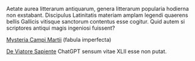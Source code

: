 Aetate aurea litterarum antiquarum, genera litterarum popularia hodierna non exstabant. 
Discipulus Latinitatis materiam amplam legendi quaerens bellis Gallicis
vitisque sanctorum contentus esse cogitur. 
Quid autem si scriptores antiqui magis ingeniosi fuissent?

[Mysteria Campi Martii](text/mysteria.md) (fabula imperfecta)

[De Viatore Sapiente](text/de-viatore.md) ChatGPT sensum vitae XLII esse non putat.

